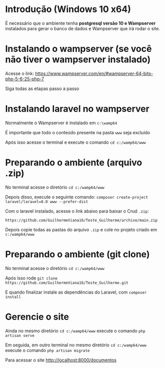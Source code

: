 # Introdução (Windows 10 x64)

É necessário que o ambiente tenha **postgresql versão 10 e Wampserver** instalados para gerar o banco de dados e Wampserver que irá rodar o site.

# Instalando o wampserver (se você não tiver o wampserver instalado)

Acesse o link: https://www.wampserver.com/en/#wampserver-64-bits-php-5-6-25-php-7

Siga todas as etapas passo a passo

# Instalando laravel no wampserver

Normalmente o Wampserver é instalado em `c:\wamp64`

É importante que todo o conteúdo presente na pasta `www` seja excluído

Após isso acesse o terminal e execute o comando `cd c:/wamp64/www`

# Preparando o ambiente (arquivo .zip)

No terminal acesse o diretório `cd c:/wamp64/www`

Depois disso, execute o seguinte comando: `composer create-project laravel/laravel=8.0 www --prefer-dist`

Com o laravel instalado, acesse o link abaixo para baixar o Crud `.zip`:

`https://github.com/GuilhermeViana16/Teste_Guilherme/archive/main.zip`

Depois copie todas as pastas do arquivo `.zip` e cole no projeto criado em `c:/wamp64/www`

# Preparando o ambiente (git clone)

No terminal acesse o diretório `cd c:/wamp64/www`

Após isso rode `git clone https://github.com/GuilhermeViana16/Teste_Guilherme.git`

E quando finalizar instale as dependências do Laravel, com `composer install`

# Gerencie o site

Ainda no mesmo diretório `cd c:/wamp64/www` execute o comando `php artisan serve`

Em seguida, em outro terminal no mesmo diretório `cd c:/wamp64/www` execute o comando `php artisan migrate`

Para acessar o site [http://localhost:8000/documentos](http://localhost:8000/documentos)